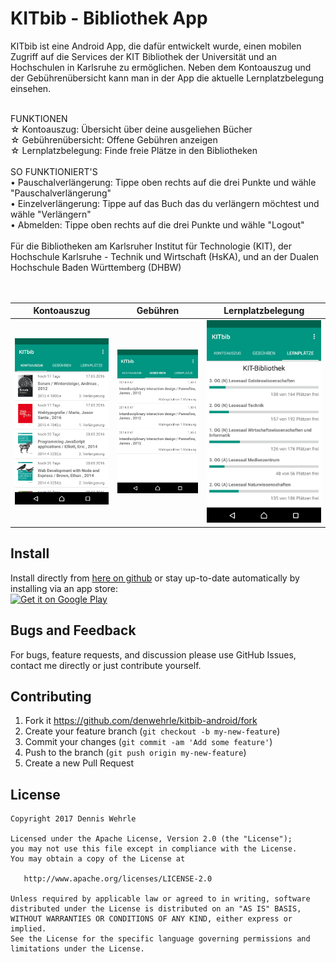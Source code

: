 # KITbib - Bibliothek App

KITbib ist eine Android App, die dafür entwickelt wurde, einen mobilen Zugriff auf die Services der KIT Bibliothek der Universität und an Hochschulen in Karlsruhe zu ermöglichen. Neben dem Kontoauszug und der Gebührenübersicht kann man in der App die aktuelle Lernplatzbelegung einsehen.
<br /><br />

 FUNKTIONEN    
 ☆ Kontoauszug: Übersicht über deine ausgeliehen Bücher    
 ☆ Gebührenübersicht: Offene Gebühren anzeigen    
 ☆ Lernplatzbelegung: Finde freie Plätze in den Bibliotheken    
<br />
 SO FUNKTIONIERT'S  
 • Pauschalverlängerung: Tippe oben rechts auf die drei Punkte und wähle "Pauschalverlängerung"  
 • Einzelverlängerung: Tippe auf das Buch das du verlängern möchtest und wähle "Verlängern"  
 • Abmelden: Tippe oben rechts auf die drei Punkte und wähle "Logout"    
<br />
 Für die Bibliotheken am Karlsruher Institut für Technologie (KIT), der Hochschule Karlsruhe - Technik und Wirtschaft (HsKA), und an der Dualen Hochschule Baden Württemberg (DHBW)
<br /><br /><br />

Kontoauszug             |  Gebühren | Lernplatzbelegung
:-------------------------:|:-------------------------:|:-------------------------:
![](images/screenshot1.png)  |  ![](images/screenshot2.png)|  ![](images/screenshot3.png)

## Install
Install directly from [here on github](https://github.com/denwehrle/kitbib-android/releases/latest) or stay up-to-date
automatically by installing via an app store:  
<a href='https://play.google.com/store/apps/details?id=com.denwehrle.kitbib&pcampaignid=MKT-Other-global-all-co-prtnr-py-PartBadge-Mar2515-1'><img alt="Get it on Google Play" src="https://play.google.com/intl/en_us/badges/images/generic/en-play-badge.png" height="60px"/></a>

## Bugs and Feedback
For bugs, feature requests, and discussion please use GitHub Issues, contact me directly or just contribute yourself.

## Contributing

1. Fork it https://github.com/denwehrle/kitbib-android/fork 
2. Create your feature branch (`git checkout -b my-new-feature`)
3. Commit your changes (`git commit -am 'Add some feature'`)
4. Push to the branch (`git push origin my-new-feature`)
5. Create a new Pull Request

## License

    Copyright 2017 Dennis Wehrle
    
    Licensed under the Apache License, Version 2.0 (the "License");
    you may not use this file except in compliance with the License.
    You may obtain a copy of the License at

       http://www.apache.org/licenses/LICENSE-2.0

    Unless required by applicable law or agreed to in writing, software
    distributed under the License is distributed on an "AS IS" BASIS,
    WITHOUT WARRANTIES OR CONDITIONS OF ANY KIND, either express or implied.
    See the License for the specific language governing permissions and
    limitations under the License.

